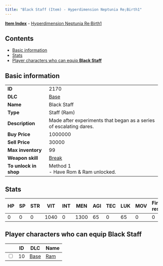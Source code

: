 ```yaml
---
title: "Black Staff (Item) - Hyperdimension Neptunia Re;Birth1"
---
```


[**Item Index**](/neptunia/rb1/item/index.html) - [Hyperdimension Neptunia Re;Birth1](/neptunia/rb1)

## Contents

- [Basic information](#basic-information)
- [Stats](#stats)
- [Player characters who can equip **Black Staff**](#player-characters-who-can-equip-black-staff)

## Basic information

|   |   |
| -- | -- |
| **ID** | 2170 |
| **DLC** | [Base](/neptunia/rb1/dlc/1-base.html) |
| **Name** | Black Staff |
| **Type** | Staff (Ram) |
| **Description** | Made after experiments that began as a series of escalating dares. |
| **Buy Price** | 1000000 |
| **Sell Price** | 30000 |
| **Max inventory** | 99 |
| **Weapon skill** | [Break](/neptunia/rb1/skill/1-1803-break.html) |
| **To unlock in shop** | Method 1<br />- Have Rom & Ram unlocked. |

## Stats

| HP | SP | STR | VIT | INT | MEN | AGI | TEC | LUK | MOV | Fire res. | Ice res. | Wind res. | Lightning res. |
| -- | -- | --- | --- | --- | --- | --- | --- | --- | --- | --------- | -------- | --------- | -------------- |
| 0 | 0 | 0 | 1040 | 0 | 1300 | 65 | 0 | 65 | 0 | 0 | 0 | 0 | 0 |

## Player characters who can equip **Black Staff**

|    | ID | DLC | Name |
| -- | -- | --- | ---- |
| <input type="checkbox" id="rb1-player-1-10" class="trackbox" /> | 10 | [Base](/neptunia/rb1/dlc/1-base.html) | [Ram](/neptunia/rb1/player/1-10-ram.html) |